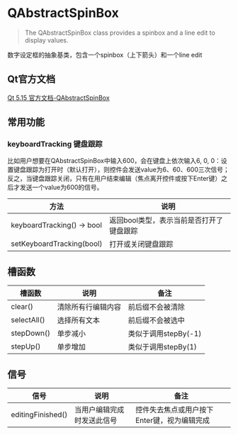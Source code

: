# QAbstractSpinBox

> The QAbstractSpinBox class provides a spinbox and a line edit to display values. 

数字设定框的抽象基类，包含一个spinbox（上下箭头）和一个line edit

## Qt官方文档

[Qt 5.15 官方文档-QAbstractSpinBox](https://doc.qt.io/qt-5.15/qabstractspinbox.html)



## 常用功能



### keyboardTracking 键盘跟踪

比如用户想要在QAbstractSpinBox中输入600，会在键盘上依次输入6, 0, 0：设置键盘跟踪为打开时（默认打开），则控件会发送value为6、60、600三次信号；反之，当键盘跟踪关闭，只有在用户结束编辑（焦点离开控件或按下Enter键）之后才发送一个value为600的信号。

| 方法                       | 说明                                     |
| -------------------------- | ---------------------------------------- |
| keyboardTracking() -> bool | 返回bool类型，表示当前是否打开了键盘跟踪 |
| setKeyboardTracking(bool)  | 打开或关闭键盘跟踪                       |



## 槽函数

| 槽函数      | 说明               | 备注                 |
| ----------- | ------------------ | -------------------- |
| clear()     | 清除所有行编辑内容 | 前后缀不会被清除     |
| selectAll() | 选择所有文本       | 前后缀不会被选中     |
| stepDown()  | 单步减小           | 类似于调用stepBy(-1) |
| stepUp()    | 单步增加           | 类似于调用stepBy(1)  |



## 信号

| 信号              | 说明                       | 备注                                        |
| ----------------- | -------------------------- | ------------------------------------------- |
| editingFinished() | 当用户编辑完成时发送此信号 | 控件失去焦点或用户按下Enter键，视为编辑完成 |

